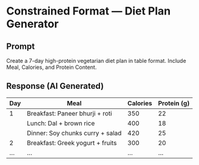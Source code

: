 # Constrained Format — Diet Plan Generator  

## Prompt  
Create a 7-day high-protein vegetarian diet plan in table format. Include Meal, Calories, and Protein Content.  

## Response (AI Generated)  
| Day | Meal | Calories | Protein (g) |  
|-----|------|----------|-------------|  
| 1 | Breakfast: Paneer bhurji + roti | 350 | 22 |  
|   | Lunch: Dal + brown rice | 400 | 18 |  
|   | Dinner: Soy chunks curry + salad | 420 | 25 |  
| 2 | Breakfast: Greek yogurt + fruits | 300 | 20 |  
| … | … | … | … |  
